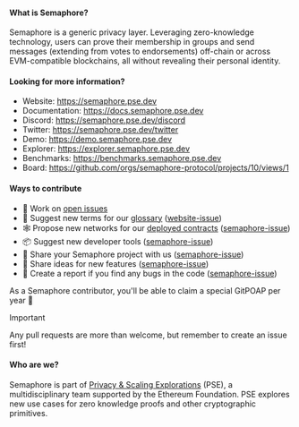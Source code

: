 #### What is Semaphore?

Semaphore is a generic privacy layer. Leveraging zero-knowledge technology, users can prove their membership in groups and send messages (extending from votes to endorsements) off-chain or across EVM-compatible blockchains, all without revealing their personal identity.

#### Looking for more information?

* Website: https://semaphore.pse.dev
* Documentation: https://docs.semaphore.pse.dev
* Discord: https://semaphore.pse.dev/discord
* Twitter: https://semaphore.pse.dev/twitter
* Demo: https://demo.semaphore.pse.dev
* Explorer: https://explorer.semaphore.pse.dev
* Benchmarks: https://benchmarks.semaphore.pse.dev
* Board: https://github.com/orgs/semaphore-protocol/projects/10/views/1

#### Ways to contribute

* 🔧 Work on [open issues](https://github.com/semaphore-protocol/semaphore/contribute)
* 📖 Suggest new terms for our [glossary](https://semaphore.pse.dev/docs/glossary) ([website-issue](https://github.com/semaphore-protocol/website/issues/new?assignees=&labels=documentation&template=---glossary-term.md&title=))
* 🕸️ Propose new networks for our [deployed contracts](https://semaphore.pse.dev/docs/deployed-contracts) ([semaphore-issue](https://github.com/semaphore-protocol/semaphore/issues/new?assignees=&labels=&template=----network.md&title=))
* 📦 Suggest new developer tools ([semaphore-issue](https://github.com/semaphore-protocol/semaphore/issues/new?assignees=&labels=feature+%3Arocket%3A&template=---package.md&title=))
* 💠 Share your Semaphore project with us ([semaphore-issue](https://github.com/semaphore-protocol/semaphore/issues/new?assignees=&labels=documentation++%F0%9F%93%96&template=----project.md&title=))
* 🚀 Share ideas for new features ([semaphore-issue](https://github.com/semaphore-protocol/semaphore/issues/new?assignees=&labels=feature+%3Arocket%3A&template=---feature.md&title=))
* 🐛 Create a report if you find any bugs in the code ([semaphore-issue](https://github.com/semaphore-protocol/semaphore/issues/new?assignees=&labels=bug+%F0%9F%90%9B&template=---bug.md&title=))

As a Semaphore contributor, you'll be able to claim a special GitPOAP per year 🏅

> [!IMPORTANT]  
> Any pull requests are more than welcome, but remember to create an issue first!

#### Who are we?

Semaphore is part of [Privacy & Scaling Explorations](https://pse.dev/) (PSE), a multidisciplinary team supported by the Ethereum Foundation. PSE explores new use cases for zero knowledge proofs and other cryptographic primitives.
